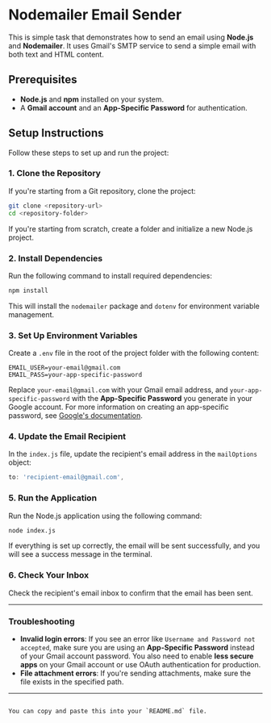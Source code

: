 
# Nodemailer Email Sender

This is simple task that demonstrates how to send an email using **Node.js** and **Nodemailer**. It uses Gmail's SMTP service to send a simple email with both text and HTML content.

## Prerequisites

- **Node.js** and **npm** installed on your system.
- A **Gmail account** and an **App-Specific Password** for authentication.

## Setup Instructions

Follow these steps to set up and run the project:

### 1. Clone the Repository

If you're starting from a Git repository, clone the project:

```bash
git clone <repository-url>
cd <repository-folder>
```

If you're starting from scratch, create a folder and initialize a new Node.js project.

### 2. Install Dependencies

Run the following command to install required dependencies:

```bash
npm install
```

This will install the `nodemailer` package and `dotenv` for environment variable management.

### 3. Set Up Environment Variables

Create a `.env` file in the root of the project folder with the following content:

```env
EMAIL_USER=your-email@gmail.com
EMAIL_PASS=your-app-specific-password
```

Replace `your-email@gmail.com` with your Gmail email address, and `your-app-specific-password` with the **App-Specific Password** you generate in your Google account. For more information on creating an app-specific password, see [Google's documentation](https://support.google.com/accounts/answer/185833).

### 4. Update the Email Recipient

In the `index.js` file, update the recipient's email address in the `mailOptions` object:

```javascript
to: 'recipient-email@gmail.com',
```

### 5. Run the Application

Run the Node.js application using the following command:

```bash
node index.js
```

If everything is set up correctly, the email will be sent successfully, and you will see a success message in the terminal.

### 6. Check Your Inbox

Check the recipient's email inbox to confirm that the email has been sent.

---

### Troubleshooting

- **Invalid login errors**: If you see an error like `Username and Password not accepted`, make sure you are using an **App-Specific Password** instead of your Gmail account password. You also need to enable **less secure apps** on your Gmail account or use OAuth authentication for production.
- **File attachment errors**: If you're sending attachments, make sure the file exists in the specified path.

---
```

You can copy and paste this into your `README.md` file.
